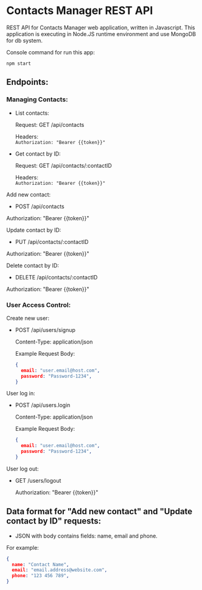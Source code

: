 # Contacts Manager REST API  

REST API for Contacts Manager web application, written in Javascript. 
This application is executing in Node.JS runtime environment and use MongoDB for db system.

Console command for run this app:  
```shell
npm start
```  
  
## Endpoints:  

### Managing Contacts:
  
  - List contacts:  

    Request: GET /api/contacts  
      
    Headers:  
    `Authorization: "Bearer {{token}}"`  
      

  - Get contact by ID:  
    
    Request: GET /api/contacts/:contactID  
  
    Headers:  
    `Authorization: "Bearer {{token}}"`  
  
  
Add new contact:  
  - POST /api/contacts  
    
  Authorization: "Bearer {{token}}"  
    
      
Update contact by ID:
  - PUT /api/contacts/:contactID  

  Authorization: "Bearer {{token}}"  

      
Delete contact by ID:
  - DELETE /api/contacts/:contactID  

  Authorization: "Bearer {{token}}"  
    
      
### User Access Control:  
  
Create new user:
  - POST /api/users/signup  
  
    Content-Type: application/json  

    Example Request Body:  
    ```json
    {
      email: "user.email@host.com",
      password: "Password-1234", 
    }
    ```  
    
User log in:  
  - POST /api/users.login  
    
    Content-Type: application/json  
      
    Example Request Body:  
    ```json
    {
      email: "user.email@host.com",
      password: "Password-1234", 
    }
    ``` 
      
User log out:
  - GET /users/logout  
    
    Authorization: "Bearer {{token}}"  
      

    
## Data format for "Add new contact" and "Update contact by ID" requests:  
  - JSON with body contains fields: name, email and phone.  

For example:  
  
```json
{
  name: "Contact Name",  
  email: "email.address@website.com",  
  phone: "123 456 789",  
}
```  